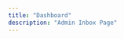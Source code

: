```yaml
---
title: "Dashboard"
description: "Admin Inbox Page"
---
```


<AdminIntro />

<div class="mt-3">

<AdminTabs />

</div>
